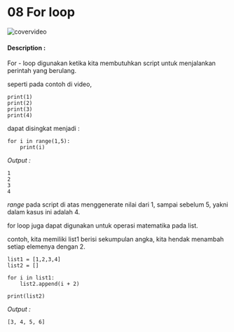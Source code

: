 # 08 For loop

![covervideo](http://bit.ly/makeaicovervideo)

#### **Description :**
For - loop digunakan ketika kita membutuhkan script untuk menjalankan perintah yang berulang.

seperti pada contoh di video,
```
print(1)
print(2)
print(3)
print(4)
```
dapat disingkat menjadi :
```
for i in range(1,5):
    print(i)
```
*Output :*
```
1
2
3
4
```
*range* pada script di atas menggenerate nilai dari 1, sampai sebelum 5, yakni dalam kasus ini adalah 4.

for loop juga dapat digunakan untuk operasi matematika pada list.

contoh, kita memiliki list1 berisi sekumpulan angka, kita hendak menambah setiap elemenya dengan 2.
```
list1 = [1,2,3,4]
list2 = []

for i in list1:
    list2.append(i + 2)

print(list2)
```
*Output :*
```
[3, 4, 5, 6]
```